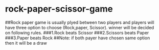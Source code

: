 # rock-paper-scissor-game
##Rock paper game is usually plyed between two players and players will have three option to choose (Rock,paper, Scissor). winner will be decided on following rules.
###1.Rock beats Scissor
###2.Scissors beats Paper
###3.Paper beats Rock
##Note: if both payer have chosen same option then it will be a draw
